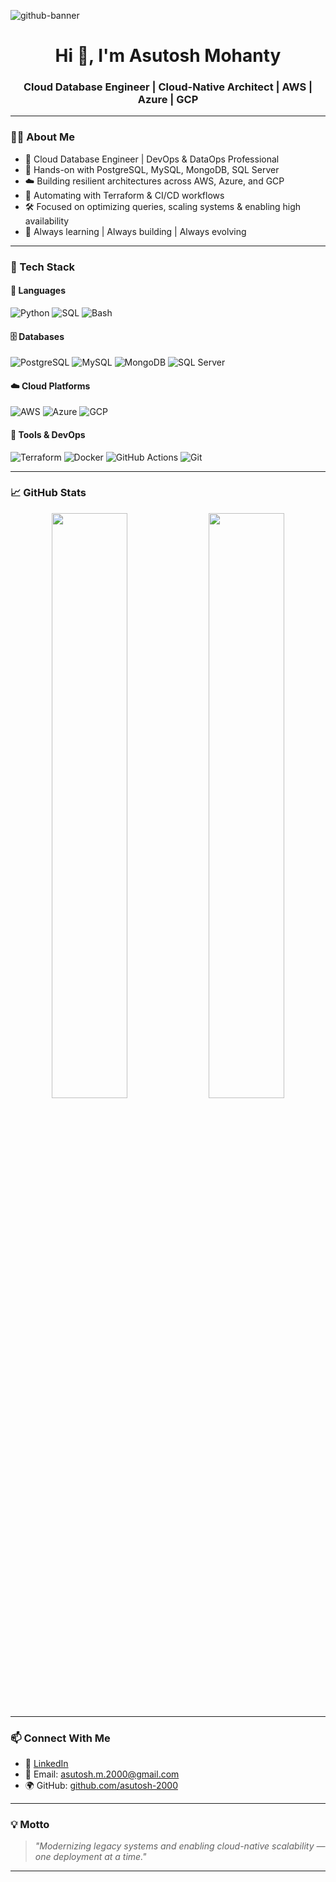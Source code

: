 
![github-banner](https://github.com/user-attachments/assets/4c9b47e5-a651-4982-bbea-542ff3bfb723)

<h1 align="center">Hi 👋, I'm Asutosh Mohanty</h1>
<h3 align="center">Cloud Database Engineer | Cloud-Native Architect | AWS | Azure | GCP</h3>

---

### 👨‍💻 About Me

- 🚀 Cloud Database Engineer | DevOps & DataOps Professional
- 💾 Hands-on with PostgreSQL, MySQL, MongoDB, SQL Server
- ☁️ Building resilient architectures across AWS, Azure, and GCP
- 🧱 Automating with Terraform & CI/CD workflows
- 🛠️ Focused on optimizing queries, scaling systems & enabling high availability
- 🧠 Always learning | Always building | Always evolving

---

### 🧰 Tech Stack

#### 📌 Languages
![Python](https://img.shields.io/badge/Python-3776AB?style=flat-square&logo=python&logoColor=white)
![SQL](https://img.shields.io/badge/SQL-025E8C?style=flat-square&logo=postgresql&logoColor=white)
![Bash](https://img.shields.io/badge/Bash-4EAA25?style=flat-square&logo=gnu-bash&logoColor=white)

#### 🗄️ Databases
![PostgreSQL](https://img.shields.io/badge/PostgreSQL-336791?style=flat-square&logo=postgresql&logoColor=white)
![MySQL](https://img.shields.io/badge/MySQL-00758F?style=flat-square&logo=mysql&logoColor=white)
![MongoDB](https://img.shields.io/badge/MongoDB-47A248?style=flat-square&logo=mongodb&logoColor=white)
![SQL Server](https://img.shields.io/badge/SQL_Server-CC2927?style=flat-square&logo=microsoftsqlserver&logoColor=white)

#### ☁️ Cloud Platforms
![AWS](https://img.shields.io/badge/AWS-FF9900?style=flat-square&logo=amazonaws&logoColor=white)
![Azure](https://img.shields.io/badge/Azure-0078D4?style=flat-square&logo=microsoftazure&logoColor=white)
![GCP](https://img.shields.io/badge/GCP-4285F4?style=flat-square&logo=googlecloud&logoColor=white)

#### 🔧 Tools & DevOps
![Terraform](https://img.shields.io/badge/Terraform-623CE4?style=flat-square&logo=terraform&logoColor=white)
![Docker](https://img.shields.io/badge/Docker-2496ED?style=flat-square&logo=docker&logoColor=white)
![GitHub Actions](https://img.shields.io/badge/GitHub_Actions-2088FF?style=flat-square&logo=githubactions&logoColor=white)
![Git](https://img.shields.io/badge/Git-F05032?style=flat-square&logo=git&logoColor=white)

---

### 📈 GitHub Stats

<p align="center">
  <img src="https://github-readme-stats.vercel.app/api?username=asutosh-2000&show_icons=true&theme=radical" width="49%"/>
  <img src="https://github-readme-stats.vercel.app/api/top-langs/?username=asutosh-2000&layout=compact&theme=radical" width="49%"/>
</p>

---

### 📫 Connect With Me

- 🔗 [LinkedIn](https://www.linkedin.com/in/asutosh2000)
- 📧 Email: [asutosh.m.2000@gmail.com](mailto:asutosh.m.2000@gmail.com)
- 🌍 GitHub: [github.com/asutosh-2000](https://github.com/asutosh-2000)

---

### 💡 Motto
> _"Modernizing legacy systems and enabling cloud-native scalability — one deployment at a time."_

---

